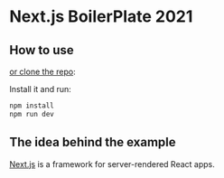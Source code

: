 # Next.js BoilerPlate 2021

## How to use

[or clone the repo](https://github.com/SantoshCode/nextjs-typescript-redux-toolkit-materialui-boilerplate-2021):

Install it and run:

```sh
npm install
npm run dev
```

## The idea behind the example

[Next.js](https://github.com/zeit/next.js) is a framework for server-rendered React apps.
